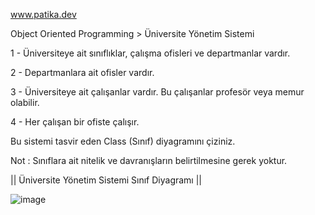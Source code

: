 www.patika.dev

Object Oriented Programming > Üniversite Yönetim Sistemi

1 - Üniversiteye ait sınıflıklar, çalışma ofisleri ve departmanlar vardır.

2 - Departmanlara ait ofisler vardır.

3 - Üniversiteye ait çalışanlar vardır. Bu çalışanlar profesör veya memur olabilir.

4 - Her çalışan bir ofiste çalışır.

Bu sistemi tasvir eden Class (Sınıf) diyagramını çiziniz.

Not : Sınıflara ait nitelik ve davranışların belirtilmesine gerek yoktur.

||  Üniversite Yönetim Sistemi Sınıf Diyagramı  ||

![image](https://user-images.githubusercontent.com/123991935/227659808-c321f0c2-f9a4-4a86-9c83-85470f756a63.png)
